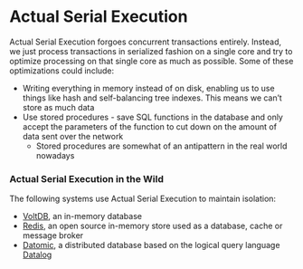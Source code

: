 # Actual Serial Execution

Actual Serial Execution forgoes concurrent transactions entirely. Instead, we just process transactions in serialized fashion on a single core and try to optimize processing on that single core as much as possible. Some of these optimizations could include:

- Writing everything in memory instead of on disk, enabling us to use things like hash and self-balancing tree indexes. This means we can’t store as much data
- Use stored procedures - save SQL functions in the database and only accept the parameters of the function to cut down on the amount of data sent over the network
  - Stored procedures are somewhat of an antipattern in the real world nowadays

### Actual Serial Execution in the Wild

The following systems use Actual Serial Execution to maintain isolation:

- [VoltDB](https://www.youtube.com/watch?v=hD5M4a1UVz8), an in-memory database
- [Redis](https://redis.io/docs/interact/transactions/), an open source in-memory store used as a database, cache or message broker
- [Datomic](https://www.infoq.com/articles/Architecture-Datomic/), a distributed database based on the logical query language [Datalog](https://en.wikipedia.org/wiki/Datalog)
